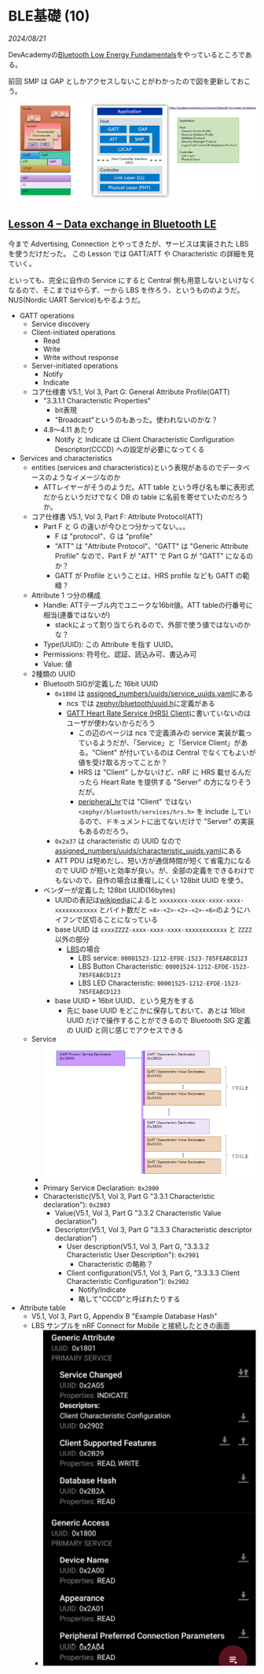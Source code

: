 # BLE基礎 (10)

<i>2024/08/21</i>

DevAcademyの[Bluetooth Low Energy Fundamentals](https://academy.nordicsemi.com/courses/bluetooth-low-energy-fundamentals/)をやっているところである。

前回 SMP は GAP としかアクセスしないことがわかったので図を更新しておこう。

![image](20240820a-1.png)

## [Lesson 4 – Data exchange in Bluetooth LE](https://academy.nordicsemi.com/courses/bluetooth-low-energy-fundamentals/lessons/lesson-4-bluetooth-le-data-exchange/)

今まで Advertising, Connection とやってきたが、サービスは実装された LBS を使うだけだった。
この Lesson では GATT/ATT や Characteristic の詳細を見ていく。

といっても、完全に自作の Service にすると Central 側も用意しないといけなくなるので、そこまではやらず、一から LBS を作ろう、というもののようだ。
NUS(Nordic UART Service)もやるようだ。

* GATT operations
  * Service discovery
  * Client-initiated operations
    * Read
    * Write
    * Write without response
  * Server-initiated operations
    * Notify
    * Indicate
  * コア仕様書 V5.1, Vol 3, Part G: General Attribute Profile(GATT)
    * "3.3.1.1 Characteristic Properties"
      * bit表現
      * "Broadcast"というのもあった。使われないのかな？
    * 4.8～4.11 あたり
      * Notify と Indicate は Client Characteristic Configuration Descriptor(CCCD) への設定が必要になってくる
* Services and characteristics
  * entities (services and characteristics)という表現があるのでデータベースのようなイメージなのか
    * ATTレイヤーがそうのようだ。ATT table という呼び名も単に表形式だからというだけでなく DB の table に名前を寄せていたのだろうか。
  * コア仕様書 V5.1, Vol 3, Part F: Attribute Protocol(ATT)
    * Part F と G の違いが今ひとつ分かってない。。。
      * F は "protocol"、G は "profile"
      * "ATT" は "Attribute Protocol"、"GATT" は "Generic Attribute Profile" なので、Part F が "ATT" で Part G が "GATT" になるのか？
      * GATT が Profile ということは、HRS profile なども GATT の範疇？
  * Attribute 1 つ分の構成
    * Handle: ATTテーブル内でユニークな16bit値。ATT tableの行番号に相当(連番ではないが)
      * stackによって割り当てられるので、外部で使う値ではないのかな？
    * Type(UUID): この Attribute を指す UUID。
    * Permissions: 符号化、認証、読込み可、書込み可
    * Value: 値
  * 2種類の UUID
    * Bluetooth SIGが定義した 16bit UUID
      * `0x180d` は [assigned_numbers/uuids/service_uuids.yaml](https://bitbucket.org/bluetooth-SIG/public/src/91431397af5c7fc72298a36317d255b0063f8da9/assigned_numbers/uuids/service_uuids.yaml#lines-68:70)にある
        * ncs では [zephyr/bluetooth/uuid.h](https://github.com/nrfconnect/sdk-zephyr/blob/v3.5.99-ncs1-1/include/zephyr/bluetooth/uuid.h#L344-L347)に定義がある
        * [GATT Heart Rate Service (HRS) Client](https://docs.nordicsemi.com/bundle/ncs-2.6.1/page/nrf/libraries/bluetooth_services/services/hrs_client.html)に書いていないのはユーザが使わないからだろう
          * この辺のページは ncs で定義済みの service 実装が載っているようだが、「Service」と「Service Client」がある。"Client" が付いているのは Central でなくてもよいが値を受け取る方ってことか？
          * HRS は "Client" しかないけど、nRF に HRS 載せるんだったら Heart Rate を提供する "Server" の方になりそうだが。
          * [peripheral_hr](https://github.com/nrfconnect/sdk-zephyr/blob/v3.5.99-ncs1-1/samples/bluetooth/peripheral_hr/src/main.c#L23)では "Client" ではない `<zephyr/bluetooth/services/hrs.h>` を include しているので、ドキュメントに出てないだけで "Server" の実装もあるのだろう。
      * `0x2a37` は characteristic の UUID なので [assigned_numbers/uuids/characteristic_uuids.yaml](https://bitbucket.org/bluetooth-SIG/public/src/91431397af5c7fc72298a36317d255b0063f8da9/assigned_numbers/uuids/characteristic_uuids.yaml#lines-167:169)にある
      * ATT PDU は短めだし、短い方が通信時間が短くて省電力になるので UUID が短いと効率が良い。が、全部の定義をできるわけでもないので、自作の場合は重複しにくい 128bit UUID を使う。
    * ベンダーが定義した 128bit UUID(16bytes)
      * UUIDの表記は[wikipedia](https://ja.wikipedia.org/wiki/UUID#%E3%83%90%E3%83%AA%E3%82%A2%E3%83%B3%E3%83%88)によると `xxxxxxxx-xxxx-xxxx-xxxx-xxxxxxxxxxxx` とバイト数だと `<4>-<2>-<2>-<2>-<6>`のようにハイフンで区切ることになっている
      * base UUID は `xxxxZZZZ-xxxx-xxxx-xxxx-xxxxxxxxxxxx` と `ZZZZ` 以外の部分
        * [LBS](https://docs.nordicsemi.com/bundle/ncs-latest/page/nrf/libraries/bluetooth_services/services/lbs.html)の場合
          * LBS service: `00001523-1212-EFDE-1523-785FEABCD123`
          * LBS Button Characteristic: `00001524-1212-EFDE-1523-785FEABCD123`
          * LBS LED Characteristic: `00001525-1212-EFDE-1523-785FEABCD123`
      * base UUID + 16bit UUID、という見方をする
        * 先に base UUID をどこかに保存しておいて、あとは 16bit UUID だけで操作することができるので Bluetooth SIG 定義の UUID と同じ感じでアクセスできる
  * Service
    * ![image](20240820a-3.png)
    * Primary Service Declaration: `0x2800`
    * Characteristic(V5.1, Vol 3, Part G "3.3.1 Characteristic declaration"): `0x2803`
      * Value(V5.1, Vol 3, Part G "3.3.2 Characteristic Value declaration")
      * Descriptor(V5.1, Vol 3, Part G "3.3.3 Characteristic descriptor declaration")
        * User description(V5.1, Vol 3, Part G, "3.3.3.2 Characteristic User Description"): `0x2901`
          * Characteristic の略称？
        * Client configuration(V5.1, Vol 3, Part G, "3.3.3.3 Client Characteristic Configuration"): `0x2902`
          * Notify/Indicate
          * 略して"CCCD"と呼ばれたりする
* Attribute table
  * V5.1, Vol 3, Part G, Appendix B "Example Database Hash"
  * LBS サンプルを nRF Connect for Mobile と接続したときの画面
    * ![image](20240820a-2.png)
